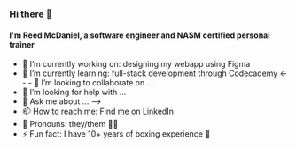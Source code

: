 ### Hi there 👋
#### I'm Reed McDaniel, a software engineer and NASM certified personal trainer

- 🔭 I’m currently working on: designing my webapp using Figma
- 🌱 I’m currently learning: full-stack development through Codecademy
<-- - 👯 I’m looking to collaborate on ...
- 🤔 I’m looking for help with ...
- 💬 Ask me about ... -->
- 📫 How to reach me: Find me on [LinkedIn](https://www.linkedin.com/in/reed-mcdaniel)
- 🙂 Pronouns: they/them 🏳️‍🌈
- ⚡ Fun fact: I have 10+ years of boxing experience 🥊

